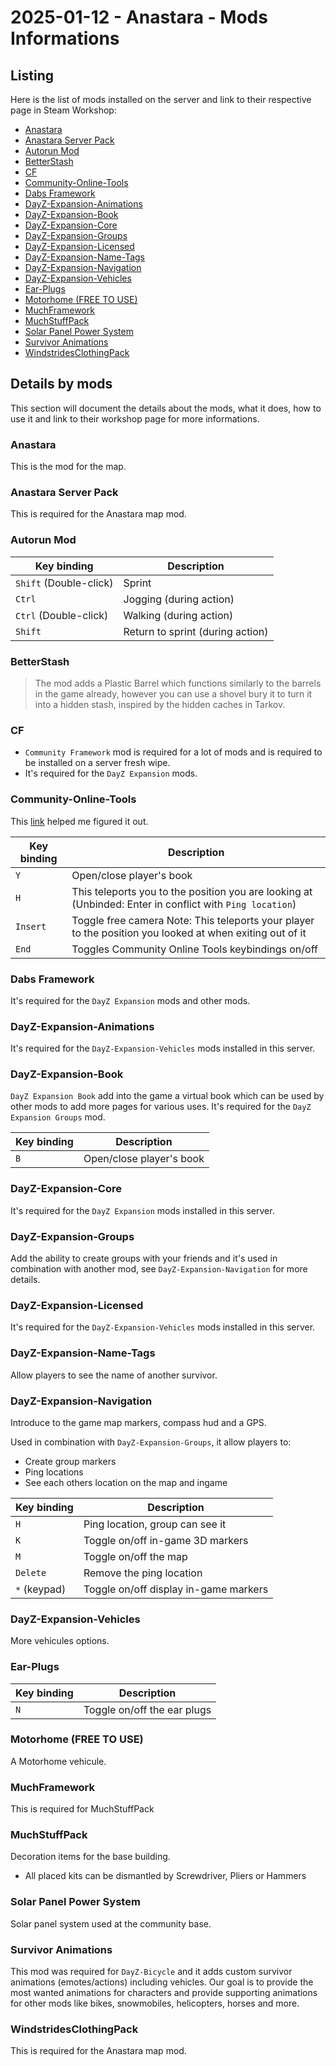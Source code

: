 # 2025-01-12 - Anastara - Mods Informations

## Listing

Here is the list of mods installed on the server and link to their respective page in Steam Workshop:

* [Anastara](https://steamcommunity.com/sharedfiles/filedetails/?id=2973953648)
* [Anastara Server Pack](https://steamcommunity.com/sharedfiles/filedetails/?id=3076836722)
* [Autorun Mod](https://steamcommunity.com/sharedfiles/filedetails/?id=2313173630)
* [BetterStash](https://steamcommunity.com/sharedfiles/filedetails/?id=2710385029)
* [CF](https://steamcommunity.com/sharedfiles/filedetails/?id=1559212036)
* [Community-Online-Tools](https://steamcommunity.com/sharedfiles/filedetails/?id=1564026768)
* [Dabs Framework](https://steamcommunity.com/sharedfiles/filedetails/?id=2545327648)
* [DayZ-Expansion-Animations](https://steamcommunity.com/workshop/filedetails/?id=2793893086)
* [DayZ-Expansion-Book](https://steamcommunity.com/sharedfiles/filedetails/?id=2572324799)
* [DayZ-Expansion-Core](https://steamcommunity.com/sharedfiles/filedetails/?id=2291785308)
* [DayZ-Expansion-Groups](https://steamcommunity.com/sharedfiles/filedetails/?id=2792983364)
* [DayZ-Expansion-Licensed](https://steamcommunity.com/workshop/filedetails/?id=2116157322)
* [DayZ-Expansion-Name-Tags](https://steamcommunity.com/sharedfiles/filedetails/?id=2576460232)
* [DayZ-Expansion-Navigation](https://steamcommunity.com/sharedfiles/filedetails/?id=2792984722)
* [DayZ-Expansion-Vehicles](https://steamcommunity.com/sharedfiles/filedetails/?id=2291785437)
* [Ear-Plugs](https://steamcommunity.com/sharedfiles/filedetails/?id=1819514788)
* [Motorhome (FREE TO USE)](https://steamcommunity.com/sharedfiles/filedetails/?id=3313724632)
* [MuchFramework](https://steamcommunity.com/workshop/filedetails/?id=3171576913)
* [MuchStuffPack](https://steamcommunity.com/sharedfiles/filedetails/?id=1991570984)
* [Solar Panel Power System](https://steamcommunity.com/sharedfiles/filedetails/?id=2534155979)
* [Survivor Animations](https://steamcommunity.com/sharedfiles/filedetails/?id=2918418331)
* [WindstridesClothingPack](https://steamcommunity.com/sharedfiles/filedetails/?id=1797720064)

## Details by mods

This section will document the details about the mods, what it does, how to use it and link to their workshop page for more informations.

### Anastara

This is the mod for the map.

### Anastara Server Pack

This is required for the Anastara map mod.

### Autorun Mod

| Key binding | Description |
|-------------|-------------|
| `Shift` (Double-click)| Sprint |
| `Ctrl` | Jogging (during action) |
| `Ctrl` (Double-click)| Walking (during action) |
| `Shift`     | Return to sprint (during action) |

### BetterStash

> The mod adds a Plastic Barrel which functions similarly to the barrels in the game already, however you can use a shovel bury it to turn it into a hidden stash, inspired by the hidden caches in Tarkov.

### CF

* `Community Framework` mod is required for a lot of mods and is required to be installed on a server fresh wipe. 
* It's required for the `DayZ Expansion` mods.

### Community-Online-Tools

This [link](https://pingperfect.com/index.php/knowledgebase/400/DayZ--How-To-Install-Community-Online-Tools-and-CF-Admin-Tools.html) helped me figured it out.

| Key binding | Description |
|-------------|-------------|
| `Y`         | Open/close player's book |
| `H`         | This teleports you to the position you are looking at (Unbinded: Enter in conflict with `Ping location`) |
| `Insert`    | Toggle free camera Note: This teleports your player to the position you looked at when exiting out of it |
| `End`       | Toggles Community Online Tools keybindings on/off |

### Dabs Framework

It's required for the `DayZ Expansion` mods and other mods.

### DayZ-Expansion-Animations

It's required for the `DayZ-Expansion-Vehicles` mods installed in this server.

### DayZ-Expansion-Book

`DayZ Expansion Book` add into the game a virtual book which can be used by other mods to add more pages for various uses. It's required for the `DayZ Expansion Groups` mod.

| Key binding | Description |
|-------------|-------------|
| `B`         | Open/close player's book |

### DayZ-Expansion-Core

It's required for the `DayZ Expansion` mods installed in this server.

### DayZ-Expansion-Groups

Add the ability to create groups with your friends and it's used in combination with another mod, see `DayZ-Expansion-Navigation` for more details.

### DayZ-Expansion-Licensed

It's required for the `DayZ-Expansion-Vehicles` mods installed in this server.

### DayZ-Expansion-Name-Tags

Allow players to see the name of another survivor.

### DayZ-Expansion-Navigation

Introduce to the game map markers, compass hud and a GPS. 

Used in combination with `DayZ-Expansion-Groups`, it allow players to:
* Create group markers
* Ping locations
* See each others location on the map and ingame

| Key binding | Description |
|-------------|-------------|
| `H`         | Ping location, group can see it |
| `K`         | Toggle on/off in-game 3D markers |
| `M`         | Toggle on/off the map |
| `Delete`    | Remove the ping location |
| `*` (keypad)| Toggle on/off display in-game markers |

### DayZ-Expansion-Vehicles

More vehicules options.

### Ear-Plugs

| Key binding | Description |
|-------------|-------------|
| `N`         | Toggle on/off the ear plugs |

### Motorhome (FREE TO USE)

A Motorhome vehicule.

### MuchFramework

This is required for MuchStuffPack

### MuchStuffPack

Decoration items for the base building.

* All placed kits can be dismantled by Screwdriver, Pliers or Hammers

### Solar Panel Power System

Solar panel system used at the community base.

### Survivor Animations

This mod was required for `DayZ-Bicycle` and it adds custom survivor animations (emotes/actions) including vehicles. Our goal is to provide the most wanted animations for characters and provide supporting animations for other mods like bikes, snowmobiles, helicopters, horses and more.

### WindstridesClothingPack

This is required for the Anastara map mod.
